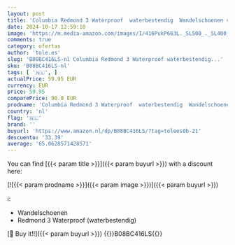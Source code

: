 ```yaml
---
layout: post
title: 'Columbia Redmond 3 Waterproof  waterbestendig  Wandelschoenen voor Dames  Bruin  Pebble/Red Coral   39 EU'
date: 2024-10-17 12:59:10
image: 'https://m.media-amazon.com/images/I/416PukP663L._SL500_._SL400_.jpg'
comments: true
category: ofertas
author: 'tole.es'
slug: 'B08BC416LS-nl Columbia Redmond 3 Waterproof waterbestendig...'
sku: 'B08BC416LS-nl'
tags: [ '🇳🇱', ]
actualPrice: 59.95 EUR
currency: EUR
price: 59.95
comparePrice: 90.0 EUR
prodname: 'Columbia Redmond 3 Waterproof  waterbestendig  Wandelschoenen voor Dames  Bruin  Pebble/Red Coral   39 EU'
country: 'nl'
flag: '🇳🇱'
brand: ''
buyurl: 'https://www.amazon.nl/dp/B08BC416LS/?tag=tolees0b-21'
descuento: '33.39'
average: '65.0628571428571'
---
```


You can find [{{< param title >}}]({{< param buyurl >}}) with a discount here:

[![{{< param prodname >}}]({{< param image >}})]({{< param buyurl >}})

ℹ️:

- Wandelschoenen
- Redmond 3 Waterproof (waterbestendig)

[🛒 Buy it!!]({{< param buyurl >}})
{{<world>}}B08BC416LS{{</world>}}
